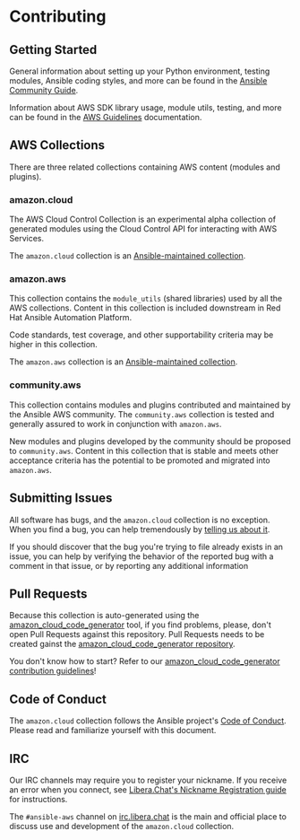 # Contributing

## Getting Started

General information about setting up your Python environment, testing modules,
Ansible coding styles, and more can be found in the [Ansible Community Guide](
https://docs.ansible.com/ansible/latest/community/index.html).

Information about AWS SDK library usage, module utils, testing, and more can be
found in the [AWS Guidelines](https://docs.ansible.com/ansible/devel/dev_guide/platforms/aws_guidelines.html)
documentation.

## AWS Collections

There are three related collections containing AWS content (modules and plugins).

### amazon.cloud
The AWS Cloud Control Collection is an experimental alpha collection of generated modules using the Cloud Control API for interacting with AWS Services. 

The `amazon.cloud` collection is an [Ansible-maintained collection](https://docs.ansible.com/ansible/devel/community/contributing_maintained_collections.html).

### amazon.aws
This collection contains the `module_utils` (shared libraries) used by all the AWS collections.
Content in this collection is included downstream in Red Hat Ansible Automation Platform.

Code standards, test coverage, and other supportability criteria may be higher in this collection. 

The `amazon.aws` collection is an [Ansible-maintained collection](https://docs.ansible.com/ansible/devel/community/contributing_maintained_collections.html).

### community.aws
This collection contains modules and plugins contributed and maintained by the Ansible AWS
community.  The `community.aws` collection is tested and generally assured to work in
conjunction with `amazon.aws`.

New modules and plugins developed by the community should be proposed to `community.aws`.
Content in this collection that is stable and meets other acceptance criteria has the potential
to be promoted and migrated into `amazon.aws`.

## Submitting Issues 

All software has bugs, and the `amazon.cloud` collection is no exception.  When you find a bug, 
you can help tremendously by [telling us about it](https://github.com/ansible-collections/amazon.cloud/issues/new/choose).

If you should discover that the bug you're trying to file already exists in an issue, 
you can help by verifying the behavior of the reported bug with a comment in that 
issue, or by reporting any additional information

## Pull Requests

Because this collection is auto-generated using the [amazon_cloud_code_generator](https://github.com/ansible-collections/amazon_cloud_code_generator) tool, if you find problems, please, don't open Pull Requests against this repository. Pull Requests needs to be created gainst the [amazon_cloud_code_generator repository](https://github.com/ansible-collections/amazon_cloud_code_generator).

You don't know how to start? Refer to our [amazon_cloud_code_generator contribution guidelines](https://github.com/ansible-collections/amazon_cloud_code_generator/blob/main/CONTRIBUTING.md)!

## Code of Conduct
The `amazon.cloud` collection follows the Ansible project's 
[Code of Conduct](https://docs.ansible.com/ansible/devel/community/code_of_conduct.html). 
Please read and familiarize yourself with this document.

## IRC
Our IRC channels may require you to register your nickname. If you receive an error when you connect, see 
[Libera.Chat's Nickname Registration guide](https://libera.chat/guides/registration) for instructions.

The `#ansible-aws` channel on [irc.libera.chat](https://libera.chat/) is the main and official place to discuss use and development
of the `amazon.cloud` collection.
